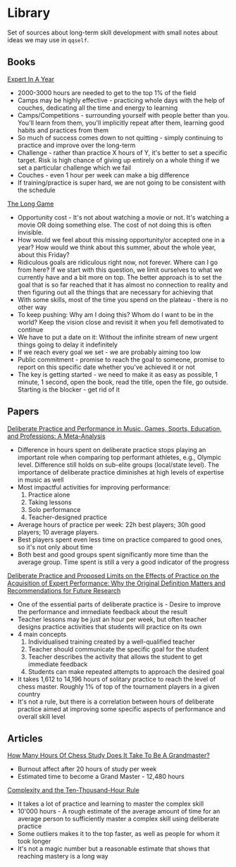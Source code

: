 # Library

Set of sources about long-term skill development with small notes about ideas we may use in `qqself`.

## Books

[Expert In A Year](https://www.amazon.com/Expert-Year-Ultimate-Tennis-Challenge-ebook/dp/B0142TUYE6)

- 2000-3000 hours are needed to get to the top 1% of the field
- Camps may be highly effective - practicing whole days with the help of couches, dedicating all the time and energy to learning
- Camps/Competitions - surrounding yourself with people better than you. You'll learn from them, you'll implicitly repeat after them, learning good habits and practices from them
- So much of success comes down to not quitting - simply continuing to practice and improve over the long-term
- Challenge - rather than practice X hours of Y, it's better to set a specific target. Risk is high chance of giving up entirely on a whole thing if we set a particular challenge which we fail
- Couches - even 1 hour per week can make a big difference
- If training/practice is super hard, we are not going to be consistent with the schedule

[The Long Game](https://www.amazon.com/Long-Game-Long-Term-Thinker-Short-Term-ebook/dp/B08TCHGQ1G)

- Opportunity cost - It's not about watching a movie or not. It's watching a movie OR doing something else. The cost of not doing this is often invisible.
- How would we feel about this missing opportunity/or accepted one in a year? How would we think about this summer, about the whole year, about this Friday?
- Ridiculous goals are ridiculous right now, not forever. Where can I go from here? If we start with this question, we limit ourselves to what we currently have and a bit more on top. The better approach is to set the goal that is so far reached that it has almost no connection to reality and then figuring out all the things that are necessary for achieving that
- With some skills, most of the time you spend on the plateau - there is no other way
- To keep pushing: Why am I doing this? Whom do I want to be in the world? Keep the vision close and revisit it when you fell demotivated to continue
- We have to put a date on it: Without the infinite stream of new urgent things going to delay it indefinitely
- If we reach every goal we set - we are probably aiming too low
- Public commitment - promise to reach the goal to someone, promise to report on this specific date whether you've achieved it or not
- The key is getting started - we need to make it as easy as possible, 1 minute, 1 second, open the book, read the title, open the file, go outside. Starting is the blocker - get rid of it

## Papers

[Deliberate Practice and Performance in Music, Games, Sports, Education, and Professions: A Meta-Analysis](https://scholarship.rice.edu/handle/1911/76260)

- Difference in hours spent on deliberate practice stops playing an important role when comparing top performant athletes, e.g., Olympic level. Difference still holds on sub-elite groups (local/state level). The importance of deliberate practice diminishes at high levels of expertise in music as well
- Most impactful activities for improving performance:
    1. Practice alone
    2. Taking lessons
    3. Solo performance
    4. Teacher-designed practice
- Average hours of practice per week: 22h best players; 30h good players; 10 average players.
- Best players spent even less time on practice compared to good ones, so it's not only about time
- Both best and good groups spent significantly more time than the average group. Time spent is still a very a good indicator of the progress

[Deliberate Practice and Proposed Limits on the Effects of Practice on the Acquisition of Expert Performance: Why the Original Definition Matters and Recommendations for Future Research](https://www.frontiersin.org/articles/10.3389/fpsyg.2019.02396/full)
- One of the essential parts of deliberate practice is - Desire to improve the performance and immediate feedback about the result
- Teacher lessons may be just an hour per week, but often teacher designs practice activities that students will practice on its own
- 4 main concepts
    1. Individualised training created by a well-qualified teacher
    2. Teacher should communicate the specific goal for the student
    3. Teacher describes the activity that allows the student to get immediate feedback
    4. Students can make repeated attempts to approach the desired goal
- It takes 1,612 to 14,196 hours of solitary practice to reach the level of chess master. Roughly 1% of top of the tournament players in a given country
- It's not a rule, but there is a correlation between hours of deliberate practice aimed at improving some specific aspects of performance and overall skill level

## Articles

[How Many Hours Of Chess Study Does It Take To Be A Grandmaster?](https://www.chess.com/article/view/chess-grandmaster-hours)

- Burnout affect after 20 hours of study per week
- Estimated time to become a Grand Master - 12,480 hours

[Complexity and the Ten-Thousand-Hour Rule](https://www.newyorker.com/sports/sporting-scene/complexity-and-the-ten-thousand-hour-rule)

- It takes a lot of practice and learning to master the complex skill
- 10'000 hours - A rough estimate of the average amount of time for an average person to sufficiently master a complex
  skill using deliberate practice
- Some outliers makes it to the top faster, as well as people for whom it took longer
- It's not a magic number but a reasonable estimate that shows that reaching mastery is a long way

